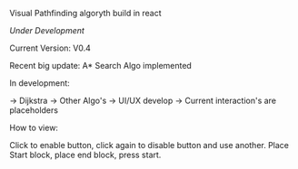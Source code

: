 Visual Pathfinding algoryth build in react

*Under Development*

Current Version: V0.4

Recent big update: A* Search Algo implemented

In development:

-> Dijkstra
-> Other Algo's
-> UI/UX develop
  -> Current interaction's are placeholders

How to view:

Click to enable button, click again to disable button and use another. Place Start block, place end block, press start. 
